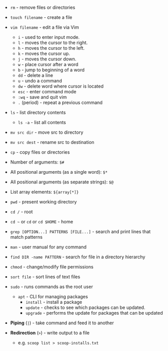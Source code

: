 - `rm` - remove files or directories
- `touch filename` - create a file
- `vim filename` - edit a file via Vim
    - `i` - used to enter input mode.
    - `l` - moves the cursor to the right.
    - `h` - moves the cursor to the left.
    - `k` - moves the cursor up.
    - `j` - moves the cursor down.
    - `w` - place cursor after a word
    - `b` - jump to beginning of a word
    - `dd` - delete a line
    - `u` - undo a command
    - `dw` - delete word where cursor is located
    - `esc` - enter command mode
    - `:wq` - save and quit vim
    - `.` (period) - repeat a previous command
- `ls` - list directory contents
    - `ls -a` - list all contents
- `mv src dir` - move src to directory
- `mv src dest` - rename src to destination
- `cp` - copy files or directories
- Number of arguments: `$#`
- All positional arguments (as a single word): `$*`
- All positional arguments (as separate strings): `$@`
- List array elements: `${array[*]}`
- `pwd` - present working directory
- `cd /` - root
- `cd ~` or `cd` or `cd $HOME` - home
- `grep [OPTION...] PATTERNS [FILE...]` - search and print lines that match patterns
- `man` - user manual for any command
- `find DIR -name PATTERN` - search for file in a directory hierarchy
- `chmod` - change/modify file permissions
- `sort file` - sort lines of text files
- `sudo` - runs commands as the root user
    - `apt` - CLI for managing packages
        - `install` - install a package
        - `update` - checks to see which packages can be updated.
        - `upgrade` - performs the update for packages that can be updated

- **Piping** (`|`) - take command and feed it to another
- **Redirection** (`>`) - write output to a file
    - e.g. `scoop list > scoop-installs.txt`
